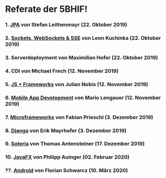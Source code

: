 # Referate der 5BHIF!

### 1. [JPA](Leithenmayr_JPA) von Stefan Leithenmayr (22. Oktober 2019)
### 2. [Sockets, WebSockets & SSE](Kuchinka_Sockets_WebSockets_SSE) von Leon Kuchinka (22. Oktober 2019)
### 3. Serverdeployment von Maximilian Hofer (22. Oktober 2019)
### 4. CDI von Michael Frech (12. November 2019)
### 5. [JS + Frameworks](Nobis_JS_Frameworks) von Julian Nobis (12. November 2019)
### 6. [Mobile App Development](Lengauer_MobileAppDevelopment) von Mario Lengauer (12. November 2019)
### 7. [Microframeworks](Prieschl_MicroFrameworks) von Fabian Prieschl (3. Dezember 2019)
### 8. [Django](Mayrhofer_Django) von Erik Mayrhofer (3. Dezember 2019)
### 9. [Soteria](Antensteiner_Soteria) von Thomas Antensteiner (17. Dezember 2019)
### 10. [JavaFX](Auinger_JavaFX) von Philipp Auinger (02. Februar 2020)
### ??. [Android](Schwarcz_Android) von Florian Schwarcz (10. März 2020)
